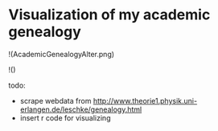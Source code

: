 # Visualization of my academic genealogy

!(AcademicGenealogyAlter.png)

!()

todo:
* scrape webdata from http://www.theorie1.physik.uni-erlangen.de/leschke/genealogy.html
* insert r code for visualizing
